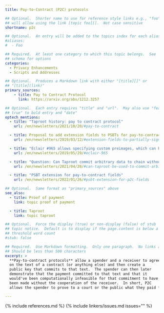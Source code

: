 ```yaml
---
title: Pay-to-Contract (P2C) protocols

## Optional.  Shorter name to use for reference style links e.g., "foo"
## will allow using the link [topic foo][].  Not case sensitive
shortname: p2c

## Optional.  An entry will be added to the topics index for each alias
#aliases:
#  - Foo

## Required.  At least one category to which this topic belongs.  See
## schema for options
categories:
  - Privacy Enhancements
  - Scripts and Addresses

## Optional.  Produces a Markdown link with either "[title][]" or
## "[title](link)"
primary_sources:
    - title: Pay to Contract Protocol
      link: https://arxiv.org/abs/1212.3257

## Optional.  Each entry requires "title" and "url".  May also use "feature:
## true" to bold entry and "date"
optech_mentions:
  - title: "Taproot history: pay to contract protocol"
    url: /en/newsletters/2021/10/20/#pay-to-contract

  - title: Proposal to add extension fields to PSBTs for pay-to-contract
    url: /en/newsletters/2019/03/12/#extension-fields-to-partially-signed-bitcoin-transactions-psbts

  - title: "Eclair #965 allows specifying custom preimages, which can be used with pay-to-contract"
    url: /en/newsletters/2019/05/29/#eclair-965

  - title: "Question: Can Taproot commit arbitrary data to chain without any additional footprint?"
    url: /en/newsletters/2021/04/28/#can-taproot-be-used-to-commit-arbitrary-data-to-chain-without-any-additional-footprint

  - title: "PSBT extension for pay-to-contract fields"
    url: /en/newsletters/2022/01/26/#psbt-extension-for-p2c-fields

## Optional.  Same format as "primary_sources" above
see_also:
  - title: Proof of payment
    link: topic proof of payment

  - title: Taproot
    link: topic taproot

## Optional.  Force the display (true) or non-display (false) of stub
## topic notice.  Default is to display if the page.content is below a
## threshold word count
#stub: false

## Required.  Use Markdown formatting.  Only one paragraph.  No links allowed.
## Should be less than 500 characters
excerpt: >
  **Pay-to-contract protocols** allow a spender and a receiver to agree
  on the text of a contract (or anything else) and then create a
  public key that commits to that text.  The spender can then later
  demonstrate that the payment committed to that text and that it
  would've been computationally infeasible for that commitment to have
  been made without the cooperation of the receiver.  In short, P2C
  allows the spender to prove to a court or the public what they paid for.

---
```

{% include references.md %}
{% include linkers/issues.md issues="" %}
